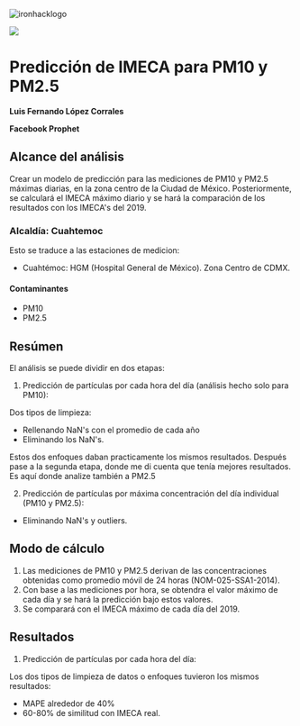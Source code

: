 ![ironhacklogo](https://github.com/luisferlc/datamex1019/final-project/air-quality-cdmx/imágenes/ironhack.png)

<img src="https://github.com/luisferlc/datamex1019/final-project/air-quality-cdmx/imágenes/ironhack.png">

# Predicción de IMECA para PM10 y PM2.5

**Luis Fernando López Corrales**

**Facebook Prophet**

## Alcance del análisis
Crear un modelo de predicción para las mediciones de PM10 y PM2.5 máximas diarias, en la zona centro de la Ciudad de México. Posteriormente, se calculará el IMECA máximo diario y se hará la comparación de los resultados con los IMECA's del 2019.
### Alcaldía: Cuahtemoc
Esto se traduce a las estaciones de medicion:
- Cuahtémoc: HGM (Hospital General de México). Zona Centro de CDMX.
#### Contaminantes
* PM10
* PM2.5

## Resúmen
El análisis se puede dividir en dos etapas:

1. Predicción de partículas por cada hora del día (análisis hecho solo para PM10):

Dos tipos de limpieza:
- Rellenando NaN's con el promedio de cada año
- Eliminando los NaN's.

Estos dos enfoques daban practicamente los mismos resultados. Después pase a la segunda etapa, donde me di cuenta que tenía mejores resultados. Es aquí donde analize también a PM2.5

2. Predicción de partículas por máxima concentración del día individual (PM10 y PM2.5):
- Eliminando NaN's y outliers.
 
 
## Modo de cálculo
1. Las mediciones de PM10 y PM2.5 derivan de las concentraciones obtenidas como promedio móvil de 24 horas (NOM-025-SSA1-2014).
2. Con base a las mediciones por hora, se obtendra el valor máximo de cada día y se hará la predicción bajo estos valores.
3. Se comparará con el IMECA máximo de cada día del 2019.

## Resultados

1. Predicción de partículas por cada hora del día:

Los dos tipos de limpieza de datos o enfoques tuvieron los mismos resultados:
- MAPE alrededor de 40%
- 60-80% de similitud con IMECA real.


